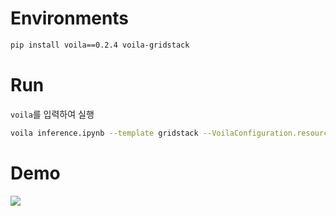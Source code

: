 # Environments

```bash
pip install voila==0.2.4 voila-gridstack
```

# Run

`voila`를 입력하여 실행

```bash
voila inference.ipynb --template gridstack --VoilaConfiguration.resources='{"gridstack": {"show_handles": True}}'
```

# Demo

![](https://user-images.githubusercontent.com/37654013/190441703-4949da62-260d-49f6-b41a-0145b00dc988.png)
